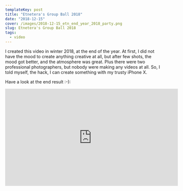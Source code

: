 ```yaml
---
templateKey: post
title: "Etnetera's Group Ball 2018"
date: "2018-12-15"
cover: /images/2018-12-15_etn_end_year_2018_party.png
slug: Etnetera's Group Ball 2018
tags:
  - video
---
```

I created this video in winter 2018, at the end of the year. At first, I did not have the mood to create anything 
creative at all, but after few shots, the mood got better, and the atmosphere was great. Plus there were two professional
photographers, but nobody were making any videos at all. So, I told myself, the hack, I can create something with my
trusty iPhone X.

Have a look at the end result :-):
<iframe width="560" height="315" src="https://www.youtube.com/embed/FrI0Ygtp1EM" frameborder="0" allow="accelerometer; autoplay; clipboard-write; encrypted-media; gyroscope; picture-in-picture" allowfullscreen></iframe>